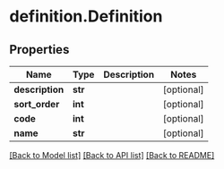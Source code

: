 # definition.Definition

## Properties
Name | Type | Description | Notes
------------ | ------------- | ------------- | -------------
**description** | **str** |  | [optional] 
**sort_order** | **int** |  | [optional] 
**code** | **int** |  | [optional] 
**name** | **str** |  | [optional] 

[[Back to Model list]](../README.md#documentation-for-models) [[Back to API list]](../README.md#documentation-for-api-endpoints) [[Back to README]](../README.md)


